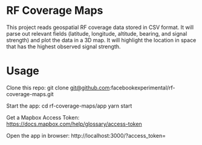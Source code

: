 # RF Coverage Maps

This project reads geospatial RF coverage data stored in CSV format. It will parse out relevant fields (latitude, longitude, altitude, bearing, and signal strength) and plot the data in a 3D map. It will highlight the location in space that has the highest observed signal strength.

# Usage
Clone this repo:
  git clone git@github.com:facebookexperimental/rf-coverage-maps.git

Start the app:
  cd rf-coverage-maps/app
  yarn start

Get a Mapbox Access Token:
  https://docs.mapbox.com/help/glossary/access-token

Open the app in browser:
http://localhost:3000/?access_token=<mapbox access token>
